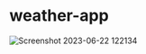# weather-app
![Screenshot 2023-06-22 122134](https://github.com/sakshi-suryawanshi1/weather-app/assets/59500357/b7ddd277-0dd2-4fd3-a5bc-85860638c5eb)
